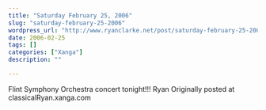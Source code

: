 ```yaml
---
title: "Saturday February 25, 2006"
slug: "saturday-february-25-2006"
wordpress_url: "http://www.ryanclarke.net/post/saturday-february-25-2006/"
date: 2006-02-25
tags: []
categories: ["Xanga"]
description: ""

---
```


Flint Symphony Orchestra concert tonight!!!
Ryan
Originally posted at classicalRyan.xanga.com
